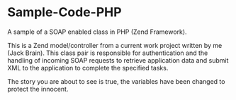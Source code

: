 Sample-Code-PHP
===============
A sample of a SOAP enabled class in PHP (Zend Framework).

This is a Zend model/controller from a current work project written by me (Jack Brain). This class pair is responsible for authentication 
and the handling of incoming SOAP requests to retrieve application data and submit XML to the application to complete the specified tasks.

The story you are about to see is true, the variables have been changed to protect the innocent.
